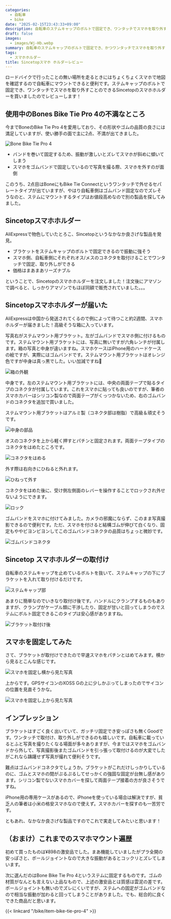 ```yaml
---
categories:
  - 自転車
  - bike
date: "2025-02-15T23:43:33+09:00"
description: 自転車のステムキャップのボルトで固定でき、ワンタッチでスマホを取り外すことのできるSincetopのスマホホルダーをレビューします！ロードバイクに乗りながら地図を確認するのに便利です。
draft: false
images:
  - images/Wj-Hb.webp
summary: 自転車のステムキャップのボルトで固定でき、かつワンタッチでスマホを取り外すことのできるSincetopのスマホホルダーを買いましたのでレビューします！ロードバイクに乗りながら地図を確認するのに便利です。
tags:
  - スマホホルダー
title: Sincetopスマホ ホルダーレビュー
---
```


ロードバイクで行ったことの無い場所を走るときにはちょくちょくスマホで地図を確認するので自転車にマウントできると便利です。ステムキャップのボルトで固定でき、ワンタッチでスマホを取り外すことのできるSincetopのスマホホルダーを買いましたのでレビューします！

## 使用中のBones Bike Tie Pro 4の不満なところ

今までBoneのBike Tie Pro
4を愛用しており、その形状やゴムの品質の良さには満足していますが、使い勝手の面で主に2点、不満が出てきました。

![Bone Bike Tie Pro 4](./images/IMG_5266.JPG)

-   バンドを巻いて固定するため、振動が激しいとズレてスマホが斜めに傾いてしまう
-   スマホをゴムバンドで固定しているので写真を撮る際、スマホを外すのが面倒

このうち、2点目はBoneにもBike Tie
Connectというワンタッチで外せるセパレートタイプが出ていますが、やはり自転車側はゴムバンド固定なのでズレそうなのと、ステムにマウントするタイプはお値段高めなので別の製品を探してみました。

## Sincetopスマホホルダー

AliExpressで物色していたとろこ、Sincetopというなかなか良さげな製品を発見。

-   ブラケットをステムキャップのボルトで固定できるので振動に強そう
-   スマホ側、自転車側にそれぞれオス/メスのコネクタを取付けることでワンタッチで固定、取り外しができる
-   価格はまあまあリーズナブル

ということで、Sincetopのスマホホルダーを注文しました！注文後にアマゾンで調べると、しっかりアマゾンでもほぼ同額で販売されていました。。。

## Sincetopスマホホルダーが届いた

AliExpressは中国から発送されてくるので例によって待つこと約2週間、スマホホルダーが届きました！高級そうな箱に入っています。

写真右がステムマウント用ブラケット。左がゴムバンドでスマホ側に付けるものです。ステムマウント用ブラケットには、写真に無いですが六角レンチが付属します。箱の写真と中身が違いますね。スマホケースはiPhone用のハードケースの絵ですが、実際にはゴムバンドです。ステムマウント用ブラケットはオレンジ色ですが中身は真っ黒でした。いい加減ですね🤪

![箱の外観](./images/BzErS.webp)

中身です。左のステムマウント用ブラケットには、中央の両面テープで貼るタイプのコネクタが付属しています。これをスマホに貼っても良いのですが、筆者のスマホカバーはシリコン製なので両面テープがくっつかないため、右のゴムバンドのコネクタを追加で買いました。

ステムマウント用ブラケットはアルミ製（コネクタ部は樹脂）で高級＆頑丈そうです。

![中身の部品](./images/KFiMA.webp)

オスのコネクタを上から軽く押すとパチンと固定されます。両面テープタイプのコネクタをはめたところです。

![コネクタをはめる](./images/0eL3s.webp)

外す際は右向きにひねると外れます。

![ひねって外す](./images/YGXI0.webp)

コネクタをはめた後に、受け側左側面のレバーを操作することでロックされ外せないようにできます。

![ロック](./images/Y8kFF.webp)

ゴムバンドをスマホに付けてみました。カメラの邪魔にならず、このまま写真撮影できるので便利です。ただ、スマホを付けると結構ゴムが伸びて白くなり、固定もややビヨンビヨンしてこのゴムバンドコネクタの品質はちょっと微妙です。

![ゴムバンドコネクタ](./images/Bg6Zq.webp)

## Sincetop スマホホルダーの取付け

自転車のステムキャップを止めているボルトを抜いて、ステムキャップの下にブラケットを入れて取り付けるだけです。

![ステムキャップ部](./images/eVhU7.webp)

あまりに簡単なのでいきなり取付け後です。ハンドルにクランプするものもありますが、クランプがケーブル類に干渉したり、固定が甘いと回ってしまうのでステムにボルト固定できるこのタイプは安心感がありますね。

![ブラケット取付け後](./images/f-ZbB.webp)

## スマホを固定してみた

さて、ブラケットが取付けできたので早速スマホをパチンとはめてみます。横から見るとこんな感じです。

![スマホを固定し横から見た写真](./images/Wj-Hb.webp)

上からです。GPSサイコンのXOSS
Gの上に少しかぶってしまったのでサイコンの位置を見直そうかな。

![スマホを固定し上から見た写真](./images/cYHVQ.webp)

## インプレッション

ブラケットはすごく良く出いていて、ガッチリ固定でき安っぽさも無くGoodです。ワンタッチで取付け、取り外しができるのも嬉しいです。自転車に載っているとふと写真を撮りたくなる場面が多々ありますが、今まではスマホをゴムバンドから外して、写真撮影後またゴムバンドを引っ張って取付けるのが大変でしたがこれなら躊躇せず写真が撮れて便利そうです。

難点はゴムバンドコネクタでしょうか。ブラケットがこれだけしっかりしているのに、ゴムとスマホの間がぷるぷるしてせっかくの強固な固定が台無し感があります。シリコン製でないスマホカバーを探して両面テープ接着の方が良さそうですね。

iPhone用の専用ケースがあるので、iPhoneを使っている場合は解決ですが、貧乏人の筆者は小米の格安スマホなので使えず。スマホカバーを探すのも一苦労です。

ともあれ、なかなか良さげな製品ですのでこれで実走してみたいと思います！

## （おまけ）これまでのスマホマウント遍歴

初めて買ったものは¥898の激安品でした。まあ機能していましたがプラ全開の安っぽさと、ボールジョイントなので大きな振動があるとコックリとズレてしまいます。

次に選んだのはBone Bike Tie Pro
4というステムに固定するものです。ゴムの材質がなんとも言えない上品なもので、上述の激安品とは質感は雲泥の差です。ボールジョイントも無いのでズレにくいですが、ステムへの固定がゴムバンドなので相当な振動が加わると回ってしまうことがありました。でも、総合的に良くできた商品だと思います。

{{< linkcard "/bike/item-bike-tie-pro-4" >}}
